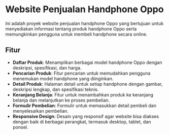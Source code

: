 # Website Penjualan Handphone Oppo

Ini adalah proyek website penjualan handphone Oppo yang bertujuan untuk menyediakan informasi tentang produk handphone Oppo serta memungkinkan pengguna untuk membeli handphone secara online.

## Fitur

- **Daftar Produk**: Menampilkan berbagai model handphone Oppo dengan deskripsi, spesifikasi, dan harga.
- **Pencarian Produk**: Fitur pencarian untuk memudahkan pengguna menemukan model handphone yang diinginkan.
- **Detail Produk**: Halaman detail untuk setiap handphone dengan gambar, deskripsi lengkap, dan spesifikasi teknis.
- **Keranjang Belanja**: Fitur untuk menambahkan produk ke keranjang belanja dan melanjutkan ke proses pembelian.
- **Formulir Pembelian**: Formulir untuk memasukkan detail pembeli dan menyelesaikan pembelian.
- **Responsive Design**: Desain yang responsif agar website bisa diakses dengan baik di berbagai perangkat, termasuk desktop, tablet, dan ponsel.

